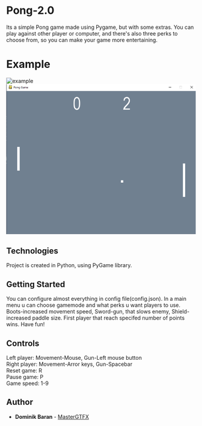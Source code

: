 # Pong-2.0
Its a simple Pong game made using Pygame, but with some extras. You can play against other player or computer, and there's also three perks to choose from, so you can make your game more entertaining.

# Example
![example](example1.png?raw=true "Example")
![example](example2.png?raw=true "Example")
## Technologies
Project is created in Python, using PyGame library.

## Getting Started
You can configure almost everything in config file(config.json). In a main menu u can choose gamemode and what perks u want players to use. Boots-increased movement speed, Sword-gun, that slows enemy, Shield-increased paddle size. First player that reach specifed number of points wins. Have fun!

## Controls
Left player: Movement-Mouse, Gun-Left mouse button  
Right player: Movement-Arror keys, Gun-Spacebar  
Reset game: R  
Pause game: P  
Game speed: 1-9  

## Author
* **Dominik Baran** - [MasterGTFX](https://github.com/MasterGTFX)
